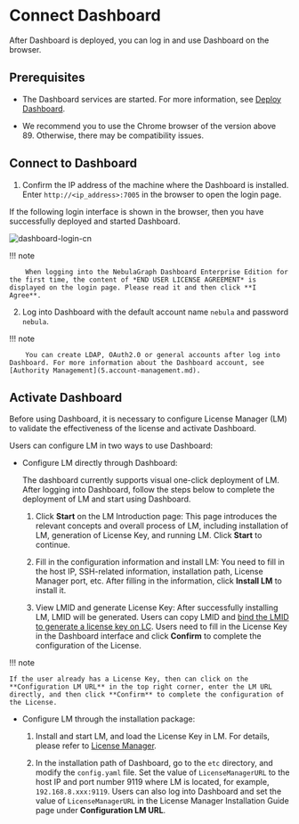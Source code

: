 # Connect Dashboard

After Dashboard is deployed, you can log in and use Dashboard on the browser.

## Prerequisites

- The Dashboard services are started. For more information, see [Deploy Dashboard](2.deploy-connect-dashboard-ent.md).

- We recommend you to use the Chrome browser of the version above 89. Otherwise, there may be compatibility issues.

## Connect to Dashboard

1. Confirm the IP address of the machine where the Dashboard is installed. Enter `http://<ip_address>:7005` in the browser to open the login page.

  If the following login interface is shown in the browser, then you have successfully deployed and started Dashboard.

  ![dashboard-login-cn](https://docs-cdn.nebula-graph.com.cn/figures/login_20220909_en.png)

  !!! note

        When logging into the NebulaGraph Dashboard Enterprise Edition for the first time, the content of *END USER LICENSE AGREEMENT* is displayed on the login page. Please read it and then click **I Agree**. 

2. Log into Dashboard with the default account name `nebula` and password `nebula`.

  !!! note

        You can create LDAP, OAuth2.0 or general accounts after log into Dashboard. For more information about the Dashboard account, see [Authority Management](5.account-management.md).

## Activate Dashboard

Before using Dashboard, it is necessary to configure License Manager (LM) to validate the effectiveness of the license and activate Dashboard.

Users can configure LM in two ways to use Dashboard:

- Configure LM directly through Dashboard:

  The dashboard currently supports visual one-click deployment of LM. After logging into Dashboard, follow the steps below to complete the deployment of LM and start using Dashboard.

  1. Click **Start** on the LM Introduction page: This page introduces the relevant concepts and overall process of LM, including installation of LM, generation of License Key, and running LM. Click **Start** to continue.

  2. Fill in the configuration information and install LM: You need to fill in the host IP, SSH-related information, installation path, License Manager port, etc. After filling in the information, click **Install LM** to install it.

  3. View LMID and generate License Key: After successfully installing LM, LMID will be generated. Users can copy LMID and [bind the LMID to generate a license key on LC](../9.about-license/2.license-management-suite/2.license-center.md#bind-lmid-to-generate-a-license-key). Users need to fill in the License Key in the Dashboard interface and click **Confirm** to complete the configuration of the License.

!!! note

    If the user already has a License Key, then can click on the **Configuration LM URL** in the top right corner, enter the LM URL directly, and then click **Confirm** to complete the configuration of the License.

- Configure LM through the installation package:

  1. Install and start LM, and load the License Key in LM. For details, please refer to [License Manager](../9.about-license/2.license-management-suite/3.license-manager.md).

  2. In the installation path of Dashboard, go to the `etc` directory, and modify the `config.yaml` file. Set the value of `LicenseManagerURL` to the host IP and port number 9119 where LM is located, for example, `192.168.8.xxx:9119`. Users can also log into Dashboard and set the value of `LicenseManagerURL` in the License Manager Installation Guide page under **Configuration LM URL**.